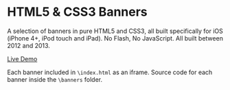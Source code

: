 # HTML5 & CSS3 Banners

A selection of banners in pure HTML5 and CSS3, all built specifically for iOS (iPhone 4+, iPod touch and iPad). No Flash, No JavaScript. All built between 2012 and 2013.

[Live Demo](http://andretc.com/demos/banners/)

Each banner included in `\index.html` as an iframe. Source code for each banner inside the `\banners` folder.
